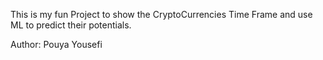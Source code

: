 This is my fun Project to show the CryptoCurrencies Time Frame and use ML to predict their potentials.

Author: Pouya Yousefi